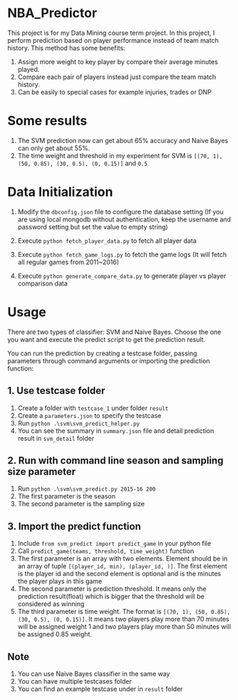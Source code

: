 # NBA_Predictor
This project is for my Data Mining course term project. In this project, I perform prediction based on player performance instead of team match history. This method has some benefits:
1. Assign more weight to key player by compare their average minutes played.
2. Compare each pair of players instead just compare the team match history.
3. Can be easily to special cases for example injuries, trades or DNP


# Some results
1. The SVM prediction now can get about 65% accuracy and Naive Bayes can only get about 55%.
2. The time weight and threshold in my experiment for SVM is `[(70, 1), (50, 0.85), (30, 0.5), (0, 0.15)]` and `0.5`

# Data Initialization
1. Modify the `dbconfig.json` file to configure the database setting (If you are using local mongodb without authentication, keep the username and password setting but set the value to empty string)

2. Execute `python fetch_player_data.py` to fetch all player data

3. Execute `python fetch_game_logs.py` to fetch the game logs (It will fetch all regular games from 2011~2016)

4. Execute `python generate_compare_data.py` to generate player vs player comparison data

# Usage
There are two types of classifier: SVM and Naive Bayes. Choose the one you want and execute the predict script to get the prediction result.

You can run the prediction by creating a testcase folder, passing parameters through command arguments or importing the prediction function:

## 1. Use testcase folder
1. Create a folder with `testcase_1` under folder `result`
2. Create a `parameters.json` to specify the testcase     
3. Run `python .\svm\svm_predict_helper.py`
4. You can see the summary in `summary.json` file and detail prediction result in `svm_detail` folder

  
## 2. Run with command line season and sampling size parameter
1. Run `python .\svm\svm_predict.py 2015-16 200`
2. The first parameter is the season 
3. The second parameter is the sampling size 


## 3. Import the predict function
1. Include `from svm_predict import predict_game` in your python file
2. Call `predict_game(teams, threshold, time_weight)` function
3. The first parameter is an array with two elements. Element should be in an array of tuple `[(player_id, min), (player_id, )]`. The first element is the player id and the second element is optional and is the minutes the player plays in this game
4. The second parameter is prediction threshold. It means only the prediction result(float) which is bigger that the threshold will be considered as winning
5. The third parameter is time weight. The format is `[(70, 1), (50, 0.85), (30, 0.5), (0, 0.15)]`. It means two players play more than 70 minutes will be assigned weight 1 and two players play more than 50 minutes will be assigned 0.85 weight.

## Note
1. You can use Naive Bayes classifier in the same way
2. You can have multiple testcases folder
3. You can find an example testcase under in `result` folder
